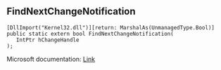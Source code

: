 ## FindNextChangeNotification

```
[DllImport("Kernel32.dll")][return: MarshalAs(UnmanagedType.Bool)]
public static extern bool FindNextChangeNotification(
   IntPtr hChangeHandle
);
```

Microsoft documentation: [Link](https://learn.microsoft.com/en-us/windows/win32/api/fileapi/nf-fileapi-findnextchangenotification)
